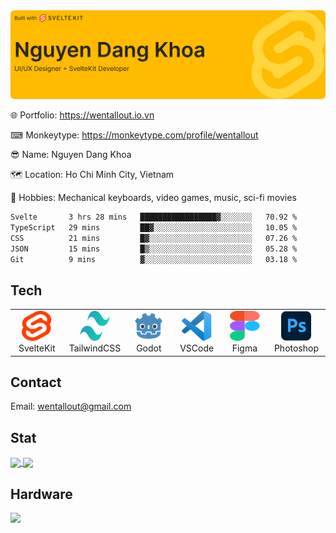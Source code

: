 <img src="./images/github-banner.svg" />

🌐 Portfolio: https://wentallout.io.vn

⌨ Monkeytype: https://monkeytype.com/profile/wentallout

😎 Name: Nguyen Dang Khoa

🗺 Location: Ho Chi Minh City, Vietnam

🏓 Hobbies: Mechanical keyboards, video games, music, sci-fi movies

<!--START_SECTION:waka-->

```txt
Svelte       3 hrs 28 mins   █████████████████▓░░░░░░░   70.92 %
TypeScript   29 mins         ██▓░░░░░░░░░░░░░░░░░░░░░░   10.05 %
CSS          21 mins         █▓░░░░░░░░░░░░░░░░░░░░░░░   07.26 %
JSON         15 mins         █▒░░░░░░░░░░░░░░░░░░░░░░░   05.28 %
Git          9 mins          ▓░░░░░░░░░░░░░░░░░░░░░░░░   03.18 %
```

<!--END_SECTION:waka-->


## Tech

<table>
  <tr>
    <td align="center" width="96">
        <img src="./images/svelte.svg" width="48" height="48" />
      <br>SvelteKit
    </td>
      <td align="center" width="96">
        <img src="./images/tailwind.svg" width="48" height="48" />
      <br>TailwindCSS
    </td>
    <td align="center" width="96">
        <img src="./images/godot.svg" width="48" height="48" />
      <br>Godot
    </td>
     <td align="center" width="96">
        <img src="./images/vscode.svg" width="48" height="48" />
      <br>VSCode
    </td>
    <td align="center" width="96">
        <img src="./images/figma.svg" width="48" height="48" />
      <br>Figma
    </td>
    <td align="center" width="96">
        <img src="./images/photoshop.svg" width="48" height="48" />
      <br>Photoshop
    </td>
  </tr>
</table>

## Contact

Email: wentallout@gmail.com

## Stat

<a href="https://github.com/wentallout">
  <img height=200 align="center" src="https://github-readme-stats.vercel.app/api?username=wentallout&amp;theme=dracula&bg_color=00000000" />
</a>
<a href="https://github.com/wentallout">
  <img height=200 align="center" src="https://github-readme-stats.vercel.app/api/top-langs?username=wentallout&layout=compact&langs_count=8&card_width=320&theme=dracula&bg_color=00000000" />
</a>

## Hardware

<a title="System requirements and Rate my PC tool - all at PCGameBenchmark" href="https://www.pcgamebenchmark.com/ratemypc?cpu=intel-core-i5-12400f&memory=16gb&gpu=nvidia-geforce-rtx-4060-laptop-gpu&platform=windows"><img src="https://www.pcgamebenchmark.com/signature/intel-core-i5-12400f/16gb/nvidia-geforce-rtx-4060-laptop-gpu/twitch.png"></a>




